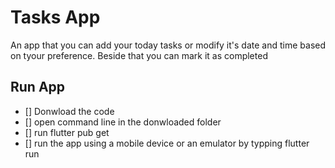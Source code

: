 # Tasks App
An app that you can add your today tasks or modify it's date and time based on tyour preference. Beside that you can mark it as completed
<br />
## Run App
 - [] Donwload the code
 - [] open command line in the donwloaded folder
 - [] run flutter pub get
 - [] run the app using a mobile device or an emulator by typping flutter run
